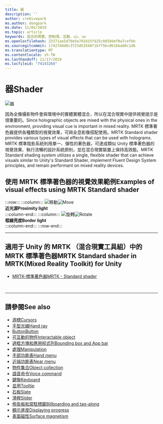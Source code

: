 ```yaml
---
title: 器
description: ''
author: cre8ivepark
ms.author: dongpark
ms.date: 11/01/2019
ms.topic: article
keywords: 混合的現實、控制項、互動、ui、ux
ms.openlocfilehash: 23371ae5d70e5e792415fd25c0d58def0a7cefbb
ms.sourcegitcommit: 17427d4d8c3723d53540f1b7f5bc061bba08c1d6
ms.translationtype: MT
ms.contentlocale: zh-TW
ms.lasthandoff: 11/17/2019
ms.locfileid: "74143268"
---
```

# <a name="shader"></a><span data-ttu-id="6a0e4-103">器</span><span class="sxs-lookup"><span data-stu-id="6a0e4-103">Shader</span></span>

![器](images/UX/UX_Hero_StandardShader.jpg)

<span data-ttu-id="6a0e4-105">因為全像攝影物件會與環境中的實體實體混合，所以在混合現實中提供視覺提示是很重要的。</span><span class="sxs-lookup"><span data-stu-id="6a0e4-105">Since holographic objects are mixed with the physical ones in the environment, providing visual cue is important in mixed reality.</span></span> <span data-ttu-id="6a0e4-106">MRTK 標準著色器提供各種類型的視覺效果，可與全息影像搭配使用。</span><span class="sxs-lookup"><span data-stu-id="6a0e4-106">MRTK Standard shader provides various types of visual effects that can be used with holograms.</span></span> <span data-ttu-id="6a0e4-107">MRTK 標準陰影系統利用單一、彈性的著色器，可達成類似 Unity 標準著色器的視覺效果、執行流暢的設計系統原則，並在混合現實裝置上保持高效能。</span><span class="sxs-lookup"><span data-stu-id="6a0e4-107">MRTK Standard shading system utilizes a single, flexible shader that can achieve visuals similar to Unity's Standard Shader, implement Fluent Design System principles, and remain performant on mixed reality devices.</span></span>
<br>

## <a name="examples-of-visual-effects-using-mrtk-standard-shader"></a><span data-ttu-id="6a0e4-108">使用 MRTK 標準著色器的視覺效果範例</span><span class="sxs-lookup"><span data-stu-id="6a0e4-108">Examples of visual effects using MRTK Standard shader</span></span> 
:::row:::
    :::column:::
       <span data-ttu-id="6a0e4-109">![移動](images/UX/UX_Button_Affordance_ProximityLight.jpg)</span><span class="sxs-lookup"><span data-stu-id="6a0e4-109">![Move](images/UX/UX_Button_Affordance_ProximityLight.jpg)</span></span><br>
       <span data-ttu-id="6a0e4-110">**近光源**</span><span class="sxs-lookup"><span data-stu-id="6a0e4-110">**Proximity light**</span></span><br>
    :::column-end:::
    :::column:::
       <span data-ttu-id="6a0e4-111">![旋轉](images/UX/UX_Button_Affordance_FocusHighlight.jpg)</span><span class="sxs-lookup"><span data-stu-id="6a0e4-111">![Rotate](images/UX/UX_Button_Affordance_FocusHighlight.jpg)</span></span><br>
        <span data-ttu-id="6a0e4-112">**框線亮度**</span><span class="sxs-lookup"><span data-stu-id="6a0e4-112">**Border light**</span></span><br>
    :::column-end:::
:::row-end:::

---

## <a name="mrtk-standard-shader-in-mrtkmixed-reality-toolkit-for-unity"></a><span data-ttu-id="6a0e4-113">適用于 Unity 的 MRTK （混合現實工具組）中的 MRTK 標準著色器</span><span class="sxs-lookup"><span data-stu-id="6a0e4-113">MRTK Standard shader in MRTK(Mixed Reality Toolkit) for Unity</span></span>

* [<span data-ttu-id="6a0e4-114">MRTK-標準著色器</span><span class="sxs-lookup"><span data-stu-id="6a0e4-114">MRTK - Standard shader</span></span>](https://microsoft.github.io/MixedRealityToolkit-Unity/Documentation/README_MRTKStandardShader.html)


<br>

---

## <a name="see-also"></a><span data-ttu-id="6a0e4-115">請參閱</span><span class="sxs-lookup"><span data-stu-id="6a0e4-115">See also</span></span>

* [<span data-ttu-id="6a0e4-116">游標</span><span class="sxs-lookup"><span data-stu-id="6a0e4-116">Cursors</span></span>](cursors.md)
* [<span data-ttu-id="6a0e4-117">手型光線</span><span class="sxs-lookup"><span data-stu-id="6a0e4-117">Hand ray</span></span>](point-and-commit.md)
* [<span data-ttu-id="6a0e4-118">Button</span><span class="sxs-lookup"><span data-stu-id="6a0e4-118">Button</span></span>](button.md)
* [<span data-ttu-id="6a0e4-119">可互動的物件</span><span class="sxs-lookup"><span data-stu-id="6a0e4-119">Interactable object</span></span>](interactable-object.md)
* [<span data-ttu-id="6a0e4-120">週框方塊和應用程式列</span><span class="sxs-lookup"><span data-stu-id="6a0e4-120">Bounding box and App bar</span></span>](app-bar-and-bounding-box.md)
* [<span data-ttu-id="6a0e4-121">處理</span><span class="sxs-lookup"><span data-stu-id="6a0e4-121">Manipulation</span></span>](direct-manipulation.md)
* [<span data-ttu-id="6a0e4-122">手部功能表</span><span class="sxs-lookup"><span data-stu-id="6a0e4-122">Hand menu</span></span>](hand-menu.md)
* [<span data-ttu-id="6a0e4-123">近端功能表</span><span class="sxs-lookup"><span data-stu-id="6a0e4-123">Near menu</span></span>](near-menu.md)
* [<span data-ttu-id="6a0e4-124">物件集合</span><span class="sxs-lookup"><span data-stu-id="6a0e4-124">Object collection</span></span>](object-collection.md)
* [<span data-ttu-id="6a0e4-125">語音命令</span><span class="sxs-lookup"><span data-stu-id="6a0e4-125">Voice command</span></span>](voice-input.md)
* [<span data-ttu-id="6a0e4-126">鍵盤</span><span class="sxs-lookup"><span data-stu-id="6a0e4-126">Keyboard</span></span>](keyboard.md)
* [<span data-ttu-id="6a0e4-127">並用</span><span class="sxs-lookup"><span data-stu-id="6a0e4-127">Tooltip</span></span>](tooltip.md)
* [<span data-ttu-id="6a0e4-128">石板</span><span class="sxs-lookup"><span data-stu-id="6a0e4-128">Slate</span></span>](slate.md)
* [<span data-ttu-id="6a0e4-129">滑桿</span><span class="sxs-lookup"><span data-stu-id="6a0e4-129">Slider</span></span>](slider.md)
* [<span data-ttu-id="6a0e4-130">佈告板和常駐標籤</span><span class="sxs-lookup"><span data-stu-id="6a0e4-130">Billboarding and tag-along</span></span>](billboarding-and-tag-along.md)
* [<span data-ttu-id="6a0e4-131">顯示進度</span><span class="sxs-lookup"><span data-stu-id="6a0e4-131">Displaying progress</span></span>](progress.md)
* [<span data-ttu-id="6a0e4-132">表面磁性</span><span class="sxs-lookup"><span data-stu-id="6a0e4-132">Surface magnetism</span></span>](surface-magnetism.md)
